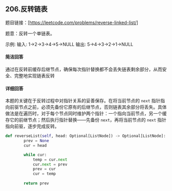 ## 206.反转链表

题目链接：[https://leetcode.com/problems/reverse-linked-list/]

题意：反转一个单链表。

示例: 输入: 1->2->3->4->5->NULL 输出: 5->4->3->2->1->NULL

#### 简洁回答
通过在反转前缓存后继节点，确保每次指针替换都不会丢失链表剩余部分，从而安全、完整地实现链表反转
#### 详细回答
本题的关键在于反转过程中对指针关系的妥善保存。在将当前节点的 `next` 指针指向前驱节点之前，必须先备份它原有的后继节点，否则链表其余部分将丢失。具体做法是在遍历时，对于每个节点同时维护两个指针：一个指向当前节点，另一个缓存它的前继节点；然后执行指针替换——先备份 `next`，再将当前节点的 `next` 指针指向前驱，逐步完成反转。

```python
def reverseList(self, head: Optional[ListNode]) -> Optional[ListNode]:
        prev = None
        cur = head

        while cur:
            temp = cur.next
            cur.next = prev
            prev = cur
            cur = temp
        
        return prev
```
